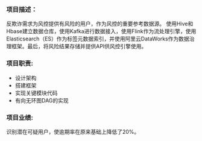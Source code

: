 ### 项目描述：
反欺诈需求为风控提供有风险的用户，作为风控的重要参考数据源。
使用Hive和Hbase建立数据仓库，使用Kafka进行数据接入，使用Flink作为流处理引擎，使用Elasticsearch（ES）作为标签元数据索引，并使用阿里云DataWorks作为数据治理框架。最后，将风险结果存储并提供API供风控引擎使用。

### 项目职责:
* 设计架构
* 搭建框架
* 实现关键模块代码
* 有向无环图DAG的实现

### 项目业绩:
识别潜在可疑用户，使逾期率在原来基础上降低了20%。